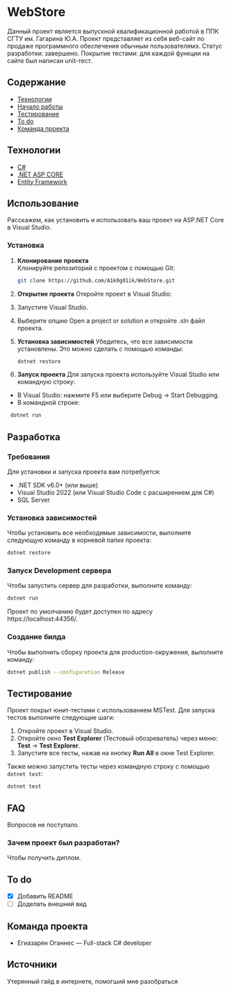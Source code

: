 # WebStore
Данный проект является выпускной квалификационной работой в ППК СГТУ им. Гагарина Ю.А. Проект представляет из себя веб-сайт по продаже программного обеспечения обычным пользователямэ. Статус разработки: завершено. Покрытие тестами: для каждой функции на сайте был написан unit-тест.

## Содержание
- [Технологии](#технологии)
- [Начало работы](#начало-работы)
- [Тестирование](#тестирование)
- [To do](#to-do)
- [Команда проекта](#команда-проекта)

## Технологии
- [C#](https://learn.microsoft.com/en-us/dotnet/csharp/)
- [.NET ASP CORE](https://dotnet.microsoft.com/en-us/apps/aspnet)
- [Entity Framework](https://learn.microsoft.com/en-us/ef/)

## Использование
Расскажем, как установить и использовать ваш проект на ASP.NET Core в Visual Studio.

### Установка

1. **Клонирование проекта**  
   Клонируйте репозиторий с проектом с помощью Git:
   ```sh
   git clone https://github.com/A1k0g01ik/WebStore.git
   ```
2. **Открытие проекта**
  Откройте проект в Visual Studio:

  1. Запустите Visual Studio.
  2. Выберите опцию Open a project or solution и откройте .sln файл проекта.

3. **Установка зависимостей**
  Убедитесь, что все зависимости установлены. Это можно сделать с помощью команды:
   ```sh
   dotnet restore
   ```

4. **Запуск проекта**
  Для запуска проекта используйте Visual Studio или командную строку:

  - В Visual Studio: нажмите F5 или выберите Debug -> Start Debugging.
  - В командной строке:
  ```sh
   dotnet run
  ```
## Разработка

### Требования
Для установки и запуска проекта вам потребуется:

- .NET SDK v6.0+ (или выше)
- Visual Studio 2022 (или Visual Studio Code с расширением для C#)
- SQL Server

### Установка зависимостей
Чтобы установить все необходимые зависимости, выполните следующую команду в корневой папке проекта:

```bash
dotnet restore
```

### Запуск Development сервера
Чтобы запустить сервер для разработки, выполните команду:
```sh
dotnet run
```
Проект по умолчанию будет доступен по адресу https://localhost:44356/.

### Создание билда
Чтобы выполнить сборку проекта для production-окружения, выполните команду:
```sh
dotnet publish --configuration Release
```

## Тестирование

Проект покрыт юнит-тестами с использованием MSTest. Для запуска тестов выполните следующие шаги:

1. Откройте проект в Visual Studio.
2. Откройте окно **Test Explorer** (Тестовый обозреватель) через меню: **Test** -> **Test Explorer**.
3. Запустите все тесты, нажав на кнопку **Run All** в окне Test Explorer.

Также можно запустить тесты через командную строку с помощью `dotnet test`:

```sh
dotnet test
```

## FAQ 
Вопросов не поступало.

### Зачем проект был разработан?
Чтобы получить диплом.

## To do
- [x] Добавить README
- [ ] Доделать внешний вид

## Команда проекта

- Егиазарян Оганнес — Full-stack C# developer

## Источники
Утерянный гайд в интернете, помогший мне разобраться 
